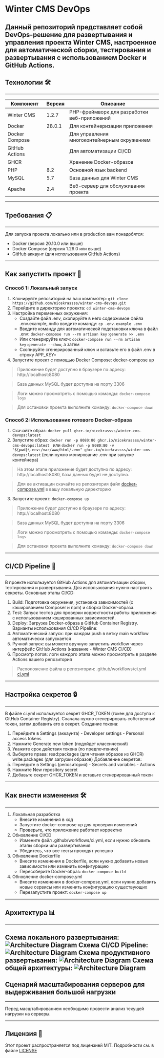 # Winter CMS DevOps
Данный репозиторий представляет собой DevOps-решение для развертывания и управления проекта Winter CMS, настроенное для автоматической сборки, тестирования и развертывания с использованием Docker и GitHub Actions. 
---
## Технологии 🛠
---
| Компонент     | Версия | Описание                                    |
|---------------|--------|---------------------------------------------|
|Winter CMS     | 1.2.7  | PHP-фреймворк для разработки веб-приложений |
|Docker         | 28.0.1 | Для контейнеризации приложения              | 
|Docker Compose |        | Для управления многоконтейнерным окружением |
|GitHub Actions |        | Для автоматизации CI/CD                     |
|GHCR           |        | Хранение Docker-образов                     |
|PHP            | 8.2    | Основной язык backend                       |
|MySQL          | 5.7    | База данных для Winter CMS                  |
|Apache         | 2.4    | Веб-сервер для обслуживания проекта         |

---

## Требования 📋 

---

Для запуска проекта локально или в production вам понадобятся:
- Docker (версия 20.10.0 или выше)
- Docker Compose (версия 1.29.0 или выше)
- GitHub аккаунт (для использования GitHub Actions)
---
## Как запустить проект 🚀
### Способ 1: Локальный запуск
1. Клонируйте репозиторий на ваш компьютер: ```git clone https://github.com/nicekrassss/winter-cms-devops.git```
2. Перейдите в директорию проекта: ```cd winter-cms-devops```
3. Настройка переменных окружения:
    - Создайте файл .env, скопируйте в него содержимое файла .env.example, либо введите команду: ```cp .env.example .env```
    - Введите команду для автоматической подстановки ключа в файл .env: ```docker-compose run --rm artisan key:generate >> .env```
    - Или сгенерируйте ключ: ```docker-compose run --rm artisan key:generate --show```, а затем
    - Скопируйте сгенерированный ключ и вставьте его в файл .env в строку APP_KEY=
4. Запустите проект с помощью Docker Compose:
 docker-compose up
> Приложение будет доступно в браузере по адресу: http://localhost:8080

> База данных MySQL будет доступна на порту 3306

> Логи можно просмотреть с помощью команды: ```docker-compose logs```

> Для остановки проекта выполните команду: ```docker-compose down```
### Способ 2: Использование готового Docker-образа
1. Скачайте образ: ```docker pull ghcr.io/nicekrassss/winter-cms-devops:latest```
2. Запустите образ: ```docker run -p 8080:80 ghcr.io/nicekrassss/winter-cms-devops:latest ``` или ```docker run -p 8080:80 -v "${pwd}\.env:/var/www/html/.env" ghcr.io/nicekrassss/winter-cms-devops:latest``` (если нужно монирование .env при запуске контейнера)
> На этом этапе приложение будет доступно по адресу: http://localhost:8080, база данных будет не доступна.  

> Для ее активации скачайте из репозитория файл [docker-compose.yml](docker-compose.yml) в вашу локальную директорию
3. Запустите проект: ```docker-compose up```
> Приложение будет доступно в браузере по адресу: http://localhost:8080 

> База данных MySQL будет доступна на порту 3306

> Логи можно просмотреть с помощью команды: ```docker-compose logs```

> Для остановки проекта выполните команду: ```docker-compose down```
---
## CI/CD Pipeline 🔄 
---
В проекте используется GitHub Actions для автоматизации сборки, тестирования и развертывания. Для использования нужно настроить секреты. Основные этапы CI/CD:
1. Build: Подготовка окружения, установка зависимостей (с кэшированием Composer и npm) и сборка Docker-образа.
2. Test: Запуск тестов для проверки корректности работы приложения с использованием кэшированных зависимостей.
3. Deploy: Загрузка Docker-образа в GitHub Container Registry.
Варианты использования CI/CD Pipeline:
1. Автоматический запуск: при каждом push в ветку main workflow автоматически запускается
2. Ручной запуск: вы можете вручную запустить workflow через интерфейс GitHub Actions (название - Winter CMS CI/CD)
3. Просмотр логов: логи каждого этапа можно просмотреть в разделе Actions вашего репозитория
> Расположение файла в репозитории: .github/workflows/ci.yml [ci.yml](.github/workflows/ci.yml)
---
## Настройка секретов 🔒 
---
В файле ci.yml используется секрет GHCR_TOKEN (токен для доступа к GitHub Container Registry). Сначала нужно сгенерировать собственный токен, затем добавить его в секрет.
Создание токена:
1. Перейдите в Settings (аккаунта) - Developer settings - Personal access tokens
2. Нажмите Generate new token (подойдет классический)
3. Укажите срок действия токена (по предпочтению)
4. Выберите права: 
    read:packages (для чтения образов из GHCR)
    write:packages (для загрузки образов)
Добавление секретов:
1. Перейдите в Settings (репозитория) - Secrets and variables - Actions
2. Нажмите New repository secret
3. Добавьте секрет GHCR_TOKEN и вставьте сгенерированный токен
---
## Как внести изменения 🛠
---
1. Локальная разработка
    - Внесите изменения в код
    - Запустите docker-compose up для проверки изменений
    - Проверьте, что приложение работает корректно
2. Обновление CI/CD
    - Измените файл .github/workflows/ci.yml, если нужно обновить этапы сборки или развертывания
    - Убедитесь, что все тесты проходят успешно
3. Обновление Dockerfile
    - Внесите изменения в Dockerfile, если нужно добавить новые зависимости или изменить конфигурацию
    - Пересоберите Docker-образ: ```docker-compose build```
4. Обновление docker-compose.yml
    - Внесите изменения в docker-compose.yml, если нужно добавить новые сервисы или изменить конфигурацию существующих
    - Перезапустите проект: ```docker-compose up```
---
## Архитектура 📊
---
Схема локального развертывания:
![Architecture Diagram](images/local.png)
Схема CI/CD Pipeline: 
![Architecture Diagram](images/ci_cd.png)
Схема продуктивного развертывания:
![Architecture Diagram](images/prod.png)
Схема общей архитектуры:
![Architecture Diagram](images/all.png)
---
## Сценарий масштабирования серверов для выдерживания большой нагрузки
---
Перед масштабированием необходимо провести анализ текущей нагрузки на серверы.

---
## Лицензия 📜
Этот проект распространяется под лицензией MIT. Подробности см. в файле [LICENSE](LICENSE)